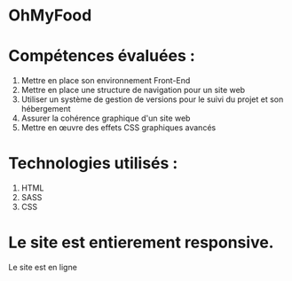 # OhMyFood

# Compétences évaluées :
1. Mettre en place son environnement Front-End
2. Mettre en place une structure de navigation pour un site web
3. Utiliser un système de gestion de versions pour le suivi du projet et son hébergement
4. Assurer la cohérence graphique d'un site web
5. Mettre en œuvre des effets CSS graphiques avancés

# Technologies utilisés : 

1. HTML 
2. SASS
3. CSS

# Le site est entierement responsive. 

 Le site est en ligne 
